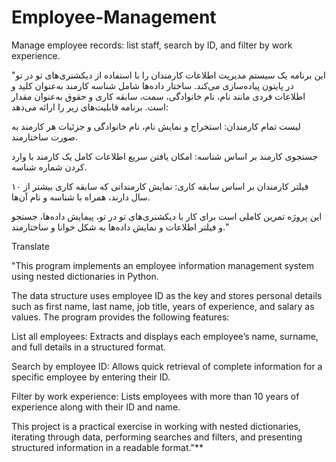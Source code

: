 # Employee-Management
Manage employee records: list staff, search by ID, and filter by work experience.

"این برنامه یک سیستم مدیریت اطلاعات کارمندان را با استفاده از دیکشنری‌های تو در تو در پایتون پیاده‌سازی می‌کند. ساختار داده‌ها شامل شناسه کارمند به‌عنوان کلید و اطلاعات فردی مانند نام، نام خانوادگی، سمت، سابقه کاری و حقوق به‌عنوان مقدار است. برنامه قابلیت‌های زیر را ارائه می‌دهد:

لیست تمام کارمندان: استخراج و نمایش نام، نام خانوادگی و جزئیات هر کارمند به صورت ساختارمند.

جستجوی کارمند بر اساس شناسه: امکان یافتن سریع اطلاعات کامل یک کارمند با وارد کردن شماره شناسه.

فیلتر کارمندان بر اساس سابقه کاری: نمایش کارمندانی که سابقه کاری بیشتر از ۱۰ سال دارند، همراه با شناسه و نام آن‌ها.

این پروژه تمرین کاملی است برای کار با دیکشنری‌های تو در تو، پیمایش داده‌ها، جستجو و فیلتر اطلاعات و نمایش داده‌ها به شکل خوانا و ساختارمند."

Translate 


"This program implements an employee information management system using nested dictionaries in Python. 

The data structure uses employee ID as the key and stores personal details such as first name, last name, job title, years of experience, and salary as values. The program provides the following features:

List all employees: Extracts and displays each employee’s name, surname, and full details in a structured format.

Search by employee ID: Allows quick retrieval of complete information for a specific employee by entering their ID.

Filter by work experience: Lists employees with more than 10 years of experience along with their ID and name.

This project is a practical exercise in working with nested dictionaries, iterating through data, performing searches and filters, and presenting structured information in a readable format."**
